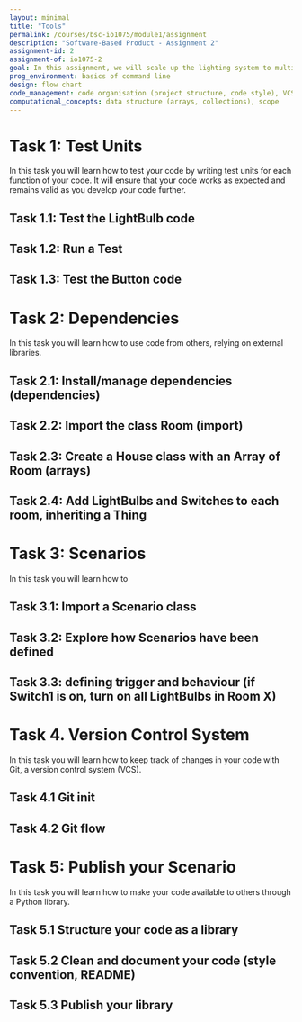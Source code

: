```yaml
---
layout: minimal
title: "Tools"
permalink: /courses/bsc-io1075/module1/assignment
description: "Software-Based Product - Assignment 2"
assignment-id: 2
assignment-of: io1075-2
goal: In this assignment, we will scale up the lighting system to multiple light bulbs and rooms. This will involve data structures and strategies to keep your code healthy. It will involve packaging your code into a library and using dependencies (code from others). 
prog_environment: basics of command line
design: flow chart
code_management: code organisation (project structure, code style), VCS, test unit
computational_concepts: data structure (arrays, collections), scope
---
```


# Task 1: Test Units
In this task you will learn how to test your code by writing test units for each function of your code. It will ensure that your code works as expected and remains valid as you develop your code further.

## Task 1.1: Test the LightBulb code
## Task 1.2: Run a Test
## Task 1.3: Test the Button code


# Task 2: Dependencies
In this task you will learn how to use code from others, relying on external libraries.

## Task 2.1: Install/manage dependencies (dependencies)
## Task 2.2: Import the class Room (import)
## Task 2.3: Create a House class with an Array of Room (arrays)
## Task 2.4: Add LightBulbs and Switches to each room, inheriting a Thing

# Task 3: Scenarios
In this task you will learn how to 

## Task 3.1: Import a Scenario class
## Task 3.2: Explore how Scenarios have been defined
## Task 3.3: defining trigger and behaviour (if Switch1 is on, turn on all LightBulbs in Room X)


# Task 4. Version Control System
In this task you will learn how to keep track of changes in your code with Git, a version control system (VCS).

## Task 4.1 Git init
## Task 4.2 Git flow


# Task 5: Publish your Scenario
In this task you will learn how to make your code available to others through a Python library.

## Task 5.1 Structure your code as a library
## Task 5.2 Clean and document your code (style convention, README)
## Task 5.3 Publish your library
